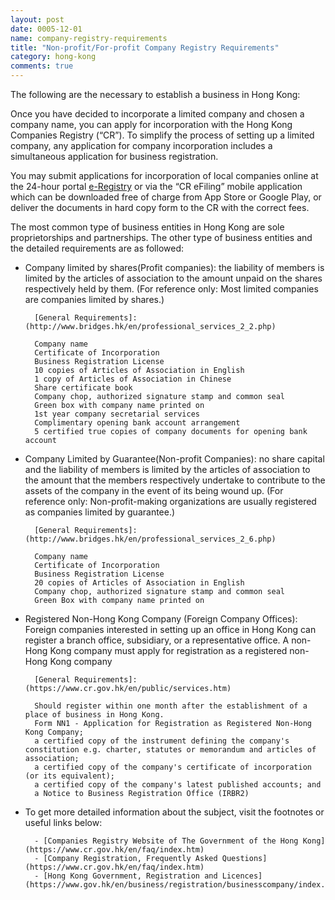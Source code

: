 ```yaml
---
layout: post
date: 0005-12-01
name: company-registry-requirements
title: "Non-profit/For-profit Company Registry Requirements"
category: hong-kong
comments: true
---
```


The following are the necessary to establish a business in Hong Kong: 

Once you have decided to incorporate a limited company and chosen a company name, you can apply for incorporation with the Hong Kong Companies Registry (“CR”). To simplify the process of setting up a limited company, any application for company incorporation includes a simultaneous application for business registration.

You may submit applications for incorporation of local companies online at the 24-hour portal [e-Registry](https://www.eregistry.gov.hk/icris-ext/apps/por01a/index) or via the “CR eFiling” mobile application which can be downloaded free of charge from App Store or Google Play, or deliver the documents in hard copy form to the CR with the correct fees.

The most common type of business entities in Hong Kong are sole proprietorships and partnerships. The other type of business entities and the detailed requirements are as followed:

- Company limited by shares(Profit companies): the liability of members is limited by the articles of association to the amount unpaid on the shares respectively held by them. (For reference only: Most limited companies are companies limited by shares.)
		
		[General Requirements]:(http://www.bridges.hk/en/professional_services_2_2.php)

		Company name
		Certificate of Incorporation
		Business Registration License
		10 copies of Articles of Association in English
		1 copy of Articles of Association in Chinese
		Share certificate book
		Company chop, authorized signature stamp and common seal
		Green box with company name printed on
		1st year company secretarial services 
		Complimentary opening bank account arrangement
		5 certified true copies of company documents for opening bank account
	

- Company Limited by Guarantee(Non-profit Companies): no share capital and the liability of members is limited by the articles of association to the amount that the members respectively undertake to contribute to the assets of the company in the event of its being wound up. (For reference only: Non-profit-making organizations are usually registered as companies limited by guarantee.)

		[General Requirements]:(http://www.bridges.hk/en/professional_services_2_6.php)

		Company name 
		Certificate of Incorporation
		Business Registration License
		20 copies of Articles of Association in English
		Company chop, authorized signature stamp and common seal
		Green Box with company name printed on
				
		
- Registered Non-Hong Kong Company (Foreign Company Offices): Foreign companies interested in setting up an office in Hong Kong can register a branch office, subsidiary, or a representative office. A non-Hong Kong company must apply for registration as a registered non-Hong Kong company
		

		[General Requirements]:(https://www.cr.gov.hk/en/public/services.htm)

		Should register within one month after the establishment of a place of business in Hong Kong.
		Form NN1 - Application for Registration as Registered Non-Hong Kong Company;
		a certified copy of the instrument defining the company's constitution e.g. charter, statutes or memorandum and articles of association;
		a certified copy of the company's certificate of incorporation (or its equivalent);
		a certified copy of the company's latest published accounts; and
		a Notice to Business Registration Office (IRBR2)


- To get more detailed information about the subject, visit the footnotes or useful links below:
		
		- [Companies Registry Website of The Government of the Hong Kong] (https://www.cr.gov.hk/en/faq/index.htm)
		- [Company Registration, Frequently Asked Questions] (https://www.cr.gov.hk/en/faq/index.htm)
		- [Hong Kong Government, Registration and Licences] (https://www.gov.hk/en/business/registration/businesscompany/index.htm)
 

